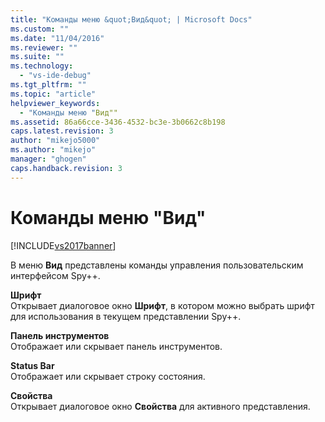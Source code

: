 ```yaml
---
title: "Команды меню &quot;Вид&quot; | Microsoft Docs"
ms.custom: ""
ms.date: "11/04/2016"
ms.reviewer: ""
ms.suite: ""
ms.technology: 
  - "vs-ide-debug"
ms.tgt_pltfrm: ""
ms.topic: "article"
helpviewer_keywords: 
  - "Команды меню "Вид""
ms.assetid: 86a66cce-3436-4532-bc3e-3b0662c8b198
caps.latest.revision: 3
author: "mikejo5000"
ms.author: "mikejo"
manager: "ghogen"
caps.handback.revision: 3
---
```

# Команды меню &quot;Вид&quot;
[!INCLUDE[vs2017banner](../code-quality/includes/vs2017banner.md)]

В меню **Вид** представлены команды управления пользовательским интерфейсом Spy\+\+.  
  
 **Шрифт**  
 Открывает диалоговое окно **Шрифт**, в котором можно выбрать шрифт для использования в текущем представлении Spy\+\+.  
  
 **Панель инструментов**  
 Отображает или скрывает панель инструментов.  
  
 **Status Bar**  
 Отображает или скрывает строку состояния.  
  
 **Свойства**  
 Открывает диалоговое окно **Свойства** для активного представления.
